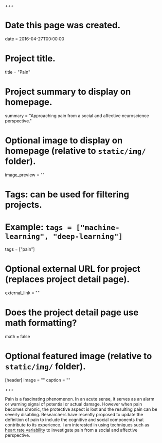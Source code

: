 +++
# Date this page was created.
date = 2016-04-27T00:00:00

# Project title.
title = "Pain"

# Project summary to display on homepage.
summary = "Approaching pain from a social and affective neuroscience perspective."

# Optional image to display on homepage (relative to `static/img/` folder).
image_preview = ""

# Tags: can be used for filtering projects.
# Example: `tags = ["machine-learning", "deep-learning"]`
tags = ["pain"]

# Optional external URL for project (replaces project detail page).
external_link = ""

# Does the project detail page use math formatting?
math = false

# Optional featured image (relative to `static/img/` folder).
[header]
image = ""
caption = ""

+++

Pain is a fascinating phenomenon. In an acute sense, it serves as an alarm or warning signal of potential or actual damage. However when pain becomes chronic, the protective aspect is lost and the resulting pain can be severly disabling. Researchers have recently proposed to update the definition of pain to include the cognitive and social components that contribute to its experience. I am interested in using techniques such as [heart rate variability](/project/hrv) to investigate pain from a social and affective perspective.
